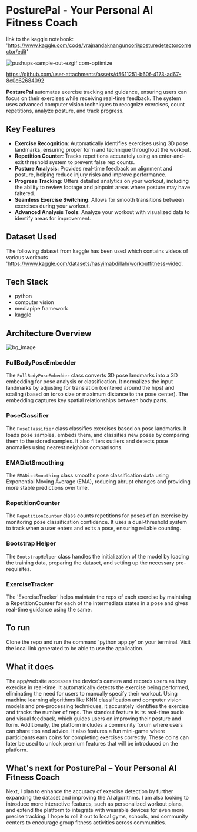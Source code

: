 # PosturePal - Your Personal AI Fitness Coach
link to the kaggle notebook: 'https://www.kaggle.com/code/vrajnandaknangunoori/posturedetectorcorrector/edit'

![pushups-sample-out-ezgif com-optimize](https://github.com/user-attachments/assets/47cd3d88-b9eb-43c8-8fc1-068aace59706)


https://github.com/user-attachments/assets/d5611251-b60f-4173-ad67-8c0c62684092


**PosturePal** automates exercise tracking and guidance, ensuring users can focus on their exercises while receiving real-time feedback. The system uses advanced computer vision techniques to recognize exercises, count repetitions, analyze posture, and track progress.

## Key Features

- **Exercise Recognition**: Automatically identifies exercises using 3D pose landmarks, ensuring proper form and technique throughout the workout.
- **Repetition Counter**: Tracks repetitions accurately using an enter-and-exit threshold system to prevent false rep counts.
- **Posture Analysis**: Provides real-time feedback on alignment and posture, helping reduce injury risks and improve performance.
- **Progress Tracking**: Offers detailed analytics on your workout, including the ability to review footage and pinpoint areas where posture may have faltered.
- **Seamless Exercise Switching**: Allows for smooth transitions between exercises during your workout.
- **Advanced Analysis Tools**: Analyze your workout with visualized data to identify areas for improvement.

## Dataset Used
The following dataset from kaggle has been used which contains videos of various workouts 'https://www.kaggle.com/datasets/hasyimabdillah/workoutfitness-video'.

## Tech Stack
- python
- computer vision
- mediapipe framework
- kaggle

## Architecture Overview

![bg_image](https://github.com/user-attachments/assets/97642847-4157-4067-9f7c-297015c3dd1f)

### FullBodyPoseEmbedder
The `FullBodyPoseEmbedder` class converts 3D pose landmarks into a 3D embedding for pose analysis or classification. It normalizes the input landmarks by adjusting for translation (centered around the hips) and scaling (based on torso size or maximum distance to the pose center). The embedding captures key spatial relationships between body parts.

### PoseClassifier
The `PoseClassifier` class classifies exercises based on pose landmarks. It loads pose samples, embeds them, and classifies new poses by comparing them to the stored samples. It also filters outliers and detects pose anomalies using nearest neighbor comparisons.

### EMADictSmoothing
The `EMADictSmoothing` class smooths pose classification data using Exponential Moving Average (EMA), reducing abrupt changes and providing more stable predictions over time.

### RepetitionCounter
The `RepetitionCounter` class counts repetitions for poses of an exercise by monitoring pose classification confidence. It uses a dual-threshold system to track when a user enters and exits a pose, ensuring reliable counting.

### Bootstrap Helper
The `BootstrapHelper` class handles the initialization of the model by loading the training data, preparing the dataset, and setting up the necessary pre-requisites.

### ExerciseTracker
The 'ExerciseTracker' helps maintain the reps of each exercise by maintaing a RepetitionCounter for each of the intermediate states in a pose and gives real-time guidance using the same.

## To run
Clone the repo and run the command 'python app.py' on your terminal. Visit the local link generated to be able to use the application.

## What it does
The app/website accesses the device's camera and records users as they exercise in real-time. It automatically detects the exercise being performed, eliminating the need for users to manually specify their workout. Using machine learning algorithms like KNN classification and computer vision models and pre-processing techniques, it accurately identifies the exercise and tracks the number of reps. The standout feature is its real-time audio and visual feedback, which guides users on improving their posture and form. Additionally, the platform includes a community forum where users can share tips and advice. It also features a fun mini-game where participants earn coins for completing exercises correctly. These coins can later be used to unlock premium features that will be introduced on the platform.


## What's next for PosturePal – Your Personal AI Fitness Coach
Next, I plan to enhance the accuracy of exercise detection by further expanding the dataset and improving the AI algorithms. I am also looking to introduce more interactive features, such as personalized workout plans, and extend the platform to integrate with wearable devices for even more precise tracking. I hope to roll it out to local gyms, schools, and community centers to encourage group fitness activities across communities.
